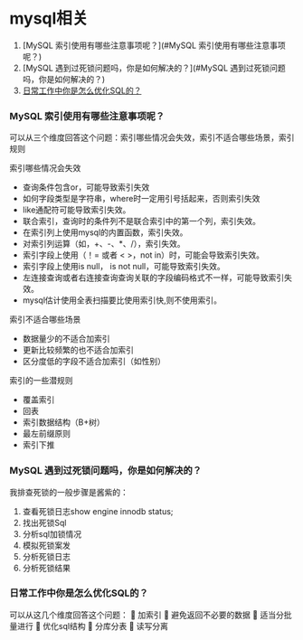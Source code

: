 # mysql相关

1. [MySQL 索引使⽤有哪些注意事项呢？](#MySQL 索引使⽤有哪些注意事项呢？)
2. [MySQL 遇到过死锁问题吗，你是如何解决的？](#MySQL 遇到过死锁问题吗，你是如何解决的？)
3. [⽇常⼯作中你是怎么优化SQL的？](#⽇常⼯作中你是怎么优化SQL的？)



### MySQL 索引使⽤有哪些注意事项呢？

可以从三个维度回答这个问题：索引哪些情况会失效，索引不适合哪些场景，索引规则

索引哪些情况会失效

* 查询条件包含or，可能导致索引失效
* 如何字段类型是字符串，where时⼀定⽤引号括起来，否则索引失效
* like通配符可能导致索引失效。
* 联合索引，查询时的条件列不是联合索引中的第⼀个列，索引失效。
* 在索引列上使⽤mysql的内置函数，索引失效。
* 对索引列运算（如，+、-、*、/），索引失效。
* 索引字段上使⽤（！= 或者 < >，not in）时，可能会导致索引失效。
* 索引字段上使⽤is null， is not null，可能导致索引失效。
* 左连接查询或者右连接查询查询关联的字段编码格式不⼀样，可能导致索引失效。
* mysql估计使⽤全表扫描要⽐使⽤索引快,则不使⽤索引。

索引不适合哪些场景

* 数据量少的不适合加索引
* 更新⽐较频繁的也不适合加索引
* 区分度低的字段不适合加索引（如性别）

索引的⼀些潜规则

* 覆盖索引
* 回表
* 索引数据结构（B+树）
* 最左前缀原则
* 索引下推



### MySQL 遇到过死锁问题吗，你是如何解决的？

我排查死锁的⼀般步骤是酱紫的：

1. 查看死锁⽇志show engine innodb status;
2. 找出死锁Sql
3. 分析sql加锁情况
4. 模拟死锁案发
5. 分析死锁⽇志
6. 分析死锁结果



### ⽇常⼯作中你是怎么优化SQL的？

可以从这⼏个维度回答这个问题：
 加索引
 避免返回不必要的数据
 适当分批量进⾏
 优化sql结构
 分库分表
 读写分离

